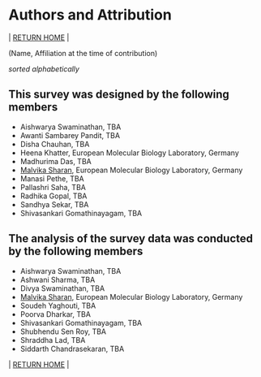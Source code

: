 # Authors and Attribution

| [RETURN HOME](https://wiscsg.github.io/wis-csg-2018/) |

(Name, Affiliation at the time of contribution) 

*sorted alphabetically*

## This survey was designed by the following members 

- Aishwarya Swaminathan, TBA
- Awanti Sambarey Pandit, TBA
- Disha Chauhan, TBA
- Heena Khatter, European Molecular Biology Laboratory, Germany
- Madhurima Das, TBA
- [Malvika Sharan](http://about.me/malvikasharan), European Molecular Biology Laboratory, Germany
- Manasi Pethe, TBA
- Pallashri Saha, TBA
- Radhika Gopal, TBA
- Sandhya Sekar, TBA
- Shivasankari Gomathinayagam, TBA

## The analysis of the survey data was conducted by the following members 

- Aishwarya Swaminathan, TBA
- Ashwani Sharma, TBA
- Divya Swaminathan, TBA 
- [Malvika Sharan](http://about.me/malvikasharan), European Molecular Biology Laboratory, Germany
- Soudeh Yaghouti, TBA
- Poorva Dharkar, TBA 
- Shivasankari Gomathinayagam, TBA 
- Shubhendu Sen Roy, TBA 
- Shraddha Lad, TBA 
- Siddarth Chandrasekaran, TBA 

| [RETURN HOME](https://wiscsg.github.io/wis-csg-2018/) |
